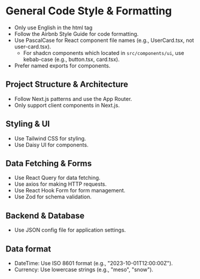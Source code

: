 # General Code Style & Formatting

- Only use English in the html tag
- Follow the Airbnb Style Guide for code formatting.
- Use PascalCase for React component file names (e.g., UserCard.tsx, not user-card.tsx).
  - For shadcn components which located in `src/components/ui`, use kebab-case (e.g., button.tsx, card.tsx).
- Prefer named exports for components.

## Project Structure & Architecture

- Follow Next.js patterns and use the App Router.
- Only support client components in Next.js.

## Styling & UI

- Use Tailwind CSS for styling.
- Use Daisy UI for components.

## Data Fetching & Forms

- Use React Query for data fetching.
- Use axios for making HTTP requests.
- Use React Hook Form for form management.
- Use Zod for schema validation.

## Backend & Database

- Use JSON config file for application settings.

## Data format

- DateTime: Use ISO 8601 format (e.g., "2023-10-01T12:00:00Z").
- Currency: Use lowercase strings (e.g., "meso", "snow").
